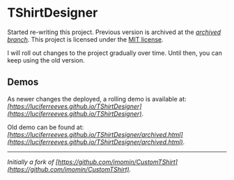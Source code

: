 # TShirtDesigner

Started re-writing this project. Previous version is archived at the _[archived branch](https://github.com/luciferreeves/TShirtDesigner/tree/archived)_. This project is licensed under the [MIT license](LICENSE). 

I will roll out changes to the project gradually over time. Until then, you can keep using the old version.

## Demos

As newer changes the deployed, a rolling demo is available at: _[https://luciferreeves.github.io/TShirtDesigner](https://luciferreeves.github.io/TShirtDesigner)_.

Old demo can be found at: _[https://luciferreeves.github.io/TShirtDesigner/archived.html](https://luciferreeves.github.io/TShirtDesigner/archived.html)_.

***
_Initially a fork of [https://github.com/imomin/CustomTShirt](https://github.com/imomin/CustomTShirt)._
